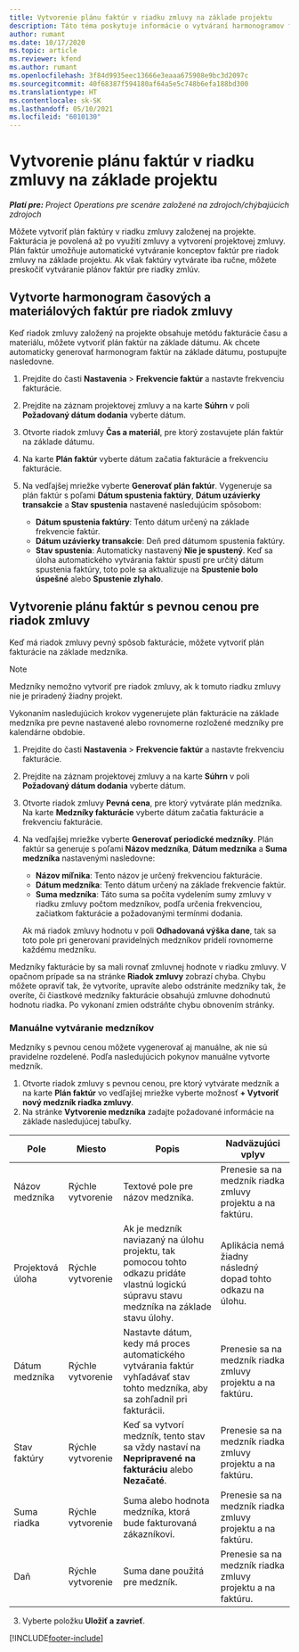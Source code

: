 ```yaml
---
title: Vytvorenie plánu faktúr v riadku zmluvy na základe projektu
description: Táto téma poskytuje informácie o vytváraní harmonogramov faktúr a medzníkov pre riadky zmluvy.
author: rumant
ms.date: 10/17/2020
ms.topic: article
ms.reviewer: kfend
ms.author: rumant
ms.openlocfilehash: 3f84d9935eec13666e3eaaa675908e9bc3d2097c
ms.sourcegitcommit: 40f68387f594180af64a5e5c748b6efa188bd300
ms.translationtype: HT
ms.contentlocale: sk-SK
ms.lasthandoff: 05/10/2021
ms.locfileid: "6010130"
---
```

# <a name="create-an-invoice-schedule-on-a-project-based-contract-line"></a>Vytvorenie plánu faktúr v riadku zmluvy na základe projektu 

_**Platí pre:** Project Operations pre scenáre založené na zdrojoch/chýbajúcich zdrojoch_

Môžete vytvoriť plán faktúry v riadku zmluvy založenej na projekte. Fakturácia je povolená až po využití zmluvy a vytvorení projektovej zmluvy. Plán faktúr umožňuje automatické vytváranie konceptov faktúr pre riadok zmluvy na základe projektu. Ak však faktúry vytvárate iba ručne, môžete preskočiť vytváranie plánov faktúr pre riadky zmlúv.

## <a name="create-a-time-and-material-invoice-schedule-for-a-contract-line"></a>Vytvorte harmonogram časových a materiálových faktúr pre riadok zmluvy

Keď riadok zmluvy založený na projekte obsahuje metódu fakturácie času a materiálu, môžete vytvoriť plán faktúr na základe dátumu. Ak chcete automaticky generovať harmonogram faktúr na základe dátumu, postupujte nasledovne.

1. Prejdite do časti **Nastavenia** > **Frekvencie faktúr** a nastavte frekvenciu fakturácie.
2. Prejdite na záznam projektovej zmluvy a na karte **Súhrn** v poli **Požadovaný dátum dodania** vyberte dátum.
3. Otvorte riadok zmluvy **Čas a materiál**, pre ktorý zostavujete plán faktúr na základe dátumu. 
4. Na karte **Plán faktúr** vyberte dátum začatia fakturácie a frekvenciu fakturácie.
5. Na vedľajšej mriežke vyberte **Generovať plán faktúr**. Vygeneruje sa plán faktúr s poľami **Dátum spustenia faktúry**, **Dátum uzávierky transakcie** a **Stav spustenia** nastavené nasledujúcim spôsobom:

    - **Dátum spustenia faktúry**: Tento dátum určený na základe frekvencie faktúr.
    - **Dátum uzávierky transakcie**: Deň pred dátumom spustenia faktúry.
    - **Stav spustenia**: Automaticky nastavený **Nie je spustený**. Keď sa úloha automatického vytvárania faktúr spustí pre určitý dátum spustenia faktúry, toto pole sa aktualizuje na **Spustenie bolo úspešné** alebo **Spustenie zlyhalo**.

## <a name="create-a-fixed-price-invoice-schedule-for-a-contract-line"></a>Vytvorenie plánu faktúr s pevnou cenou pre riadok zmluvy

Keď má riadok zmluvy pevný spôsob fakturácie, môžete vytvoriť plán fakturácie na základe medzníka. 

> [!NOTE]
> Medzníky nemožno vytvoriť pre riadok zmluvy, ak k tomuto riadku zmluvy nie je priradený žiadny projekt.

Vykonaním nasledujúcich krokov vygenerujete plán fakturácie na základe medzníka pre pevne nastavené alebo rovnomerne rozložené medzníky pre kalendárne obdobie.

1. Prejdite do časti **Nastavenia** > **Frekvencie faktúr** a nastavte frekvenciu fakturácie.
2. Prejdite na záznam projektovej zmluvy a na karte **Súhrn** v poli **Požadovaný dátum dodania** vyberte dátum.
3. Otvorte riadok zmluvy **Pevná cena**, pre ktorý vytvárate plán medzníka. Na karte **Medzníky fakturácie** vyberte dátum začatia fakturácie a frekvenciu fakturácie. 
4. Na vedľajšej mriežke vyberte **Generovať periodické medzníky**. Plán faktúr sa generuje s poľami **Názov medzníka**, **Dátum medzníka** a **Suma medzníka** nastavenými nasledovne:

    - **Názov míľnika**: Tento názov je určený frekvenciou fakturácie.
    - **Dátum medzníka**: Tento dátum určený na základe frekvencie faktúr.
    - **Suma medzníka**: Táto suma sa počíta vydelením sumy zmluvy v riadku zmluvy počtom medzníkov, podľa určenia frekvenciou, začiatkom fakturácie a požadovanými termínmi dodania.

    Ak má riadok zmluvy hodnotu v poli **Odhadovaná výška dane**, tak sa toto pole pri generovaní pravidelných medzníkov pridelí rovnomerne každému medzníku.

Medzníky fakturácie by sa mali rovnať zmluvnej hodnote v riadku zmluvy. V opačnom prípade sa na stránke **Riadok zmluvy** zobrazí chyba. Chybu môžete opraviť tak, že vytvoríte, upravíte alebo odstránite medzníky tak, že overíte, či čiastkové medzníky fakturácie obsahujú zmluvne dohodnutú hodnotu riadka. Po vykonaní zmien odstráňte chybu obnovením stránky.

### <a name="manually-create-milestones"></a>Manuálne vytváranie medzníkov

Medzníky s pevnou cenou môžete vygenerovať aj manuálne, ak nie sú pravidelne rozdelené. Podľa nasledujúcich pokynov manuálne vytvorte medzník.

1. Otvorte riadok zmluvy s pevnou cenou, pre ktorý vytvárate medzník a na karte **Plán faktúr** vo vedľajšej mriežke vyberte možnosť **+ Vytvoriť nový medzník riadka zmluvy**. 
2. Na stránke **Vytvorenie medzníka** zadajte požadované informácie na základe nasledujúcej tabuľky.

| Pole | Miesto | Popis | Nadväzujúci vplyv |
| --- | --- | --- | --- |
| Názov medzníka | Rýchle vytvorenie | Textové pole pre názov medzníka. | Prenesie sa na medzník riadka zmluvy projektu a na faktúru. |
| Projektová úloha | Rýchle vytvorenie | Ak je medzník naviazaný na úlohu projektu, tak pomocou tohto odkazu pridáte vlastnú logickú súpravu stavu medzníka na základe stavu úlohy. | Aplikácia nemá žiadny následný dopad tohto odkazu na úlohu. |
| Dátum medzníka | Rýchle vytvorenie | Nastavte dátum, kedy má proces automatického vytvárania faktúr vyhľadávať stav tohto medzníka, aby sa zohľadnil pri fakturácii. | Prenesie sa na medzník riadka zmluvy projektu a na faktúru. |
| Stav faktúry | Rýchle vytvorenie | Keď sa vytvorí medzník, tento stav sa vždy nastaví na **Nepripravené na fakturáciu** alebo **Nezačaté**. | Prenesie sa na medzník riadka zmluvy projektu a na faktúru. |
| Suma riadka | Rýchle vytvorenie | Suma alebo hodnota medzníka, ktorá bude fakturovaná zákazníkovi. | Prenesie sa na medzník riadka zmluvy projektu a na faktúru. |
| Daň | Rýchle vytvorenie | Suma dane použitá pre medzník. | Prenesie sa na medzník riadka zmluvy projektu a na faktúru. |

3. Vyberte položku **Uložiť a zavrieť**.


[!INCLUDE[footer-include](../includes/footer-banner.md)]